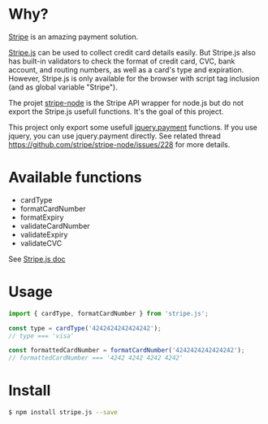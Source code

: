 
# Why?

[Stripe](https://stripe.com) is an amazing payment solution.

[Stripe.js](https://stripe.com/docs/stripe.js) can be used to collect credit card details easily.
But Stripe.js also has built-in validators to check the format of credit card, CVC, bank account, and routing numbers, as well as a card's type and expiration.
However, Stripe.js is only available for the browser with script tag  inclusion (and as global variable "Stripe").

The projet [stripe-node](https://github.com/stripe/stripe-node) is the Stripe API wrapper for node.js but do not export the Stripe.js usefull functions. It's the goal of this project.

This project only export some usefull [jquery.payment](https://github.com/stripe/jquery.payment) functions.
If you use jquery, you can use jquery.payment directly.
See related thread https://github.com/stripe/stripe-node/issues/228 for more details.

# Available functions

* cardType
* formatCardNumber
* formatExpiry
* validateCardNumber
* validateExpiry
* validateCVC

See [Stripe.js doc](https://stripe.com/docs/stripe.js)

# Usage

```js
import { cardType, formatCardNumber } from 'stripe.js';

const type = cardType('4242424242424242');
// type === 'visa'

const formattedCardNumber = formatCardNumber('4242424242424242');
// formattedCardNumber === '4242 4242 4242 4242'
```

# Install

```sh
$ npm install stripe.js --save
```
